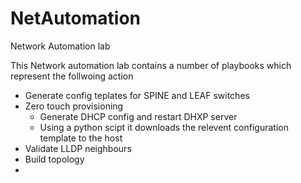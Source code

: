 # NetAutomation
Network Automation lab

This Network automation lab contains a number of playbooks which represent the follwoing action
- Generate config teplates for SPINE and LEAF switches
- Zero touch provisioning
  - Generate DHCP config and restart DHXP server
  - Using a python scipt it downloads the relevent configuration template to the host
- Validate LLDP neighbours 
- Build topology
- 
